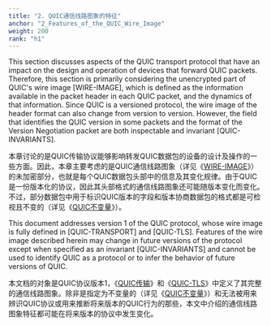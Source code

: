 ```yaml
---
title: "2. QUIC通信线路图象的特征"
anchor: "2_Features_of_the_QUIC_Wire_Image"
weight: 200
rank: "h1"
---
```


This section discusses aspects of the QUIC transport protocol that have an impact on the design and operation of devices that forward QUIC packets. Therefore, this section is primarily considering the unencrypted part of QUIC's wire image [WIRE-IMAGE], which is defined as the information available in the packet header in each QUIC packet, and the dynamics of that information. Since QUIC is a versioned protocol, the wire image of the header format can also change from version to version. However, the field that identifies the QUIC version in some packets and the format of the Version Negotiation packet are both inspectable and invariant [QUIC-INVARIANTS].

本章讨论的是QUIC传输协议能够影响转发QUIC数据包的设备的设计及操作的一些方面。因此，本章主要考虑的是QUIC通信线路图象（详见《[WIRE-IMAGE](https://www.rfc-editor.org/info/rfc8546)》）的未加密部分，也就是每个QUIC数据包头部中的信息及其变化规律。由于QUIC是一份版本化的协议，因此其头部格式的通信线路图象还可能随版本变化而变化。不过，部分数据包中用于标识QUIC版本的字段和版本协商数据包的格式都是可检视且不变的（详见《[QUIC不变量](../RFC8999_Chinese_Simplified)》）。

This document addresses version 1 of the QUIC protocol, whose wire image is fully defined in [QUIC-TRANSPORT] and [QUIC-TLS]. Features of the wire image described herein may change in future versions of the protocol except when specified as an invariant [QUIC-INVARIANTS] and cannot be used to identify QUIC as a protocol or to infer the behavior of future versions of QUIC.

本文档的对象是QUIC协议版本1，《[QUIC传输](../RFC9000_Chinese_Simplified)》和《[QUIC-TLS](../RFC9001_Chinese_Simplified)》中定义了其完整的通信线路图象。除非是指定为不变量的（详见《[QUIC不变量](../RFC8999_Chinese_Simplified)》）和无法被用来辨识QUIC协议或用来推断将来版本的QUIC行为的那些，本文中介绍的通信线路图象特征都可能在将来版本的协议中发生变化。
